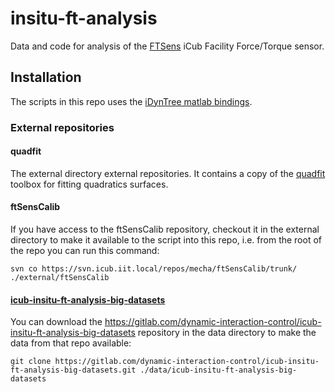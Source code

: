 # insitu-ft-analysis
Data and code for analysis of the [FTSens](http://wiki.icub.org/wiki/FT_sensor) iCub Facility Force/Torque sensor. 


## Installation 
The scripts in this repo uses the [iDynTree matlab bindings](https://github.com/robotology/idyntree).

### External repositories 

#### quadfit 
The external directory external repositories. It contains a copy of the [quadfit](http://www.mathworks.com/matlabcentral/fileexchange/45356-fitting-quadratic-curves-and-surfaces) toolbox 
for fitting quadratics surfaces. 

#### ftSensCalib
If you have access to the ftSensCalib repository, checkout it in the external directory to make it available to the script into this repo, i.e. from the root of the repo 
you can run this command:
~~~
svn co https://svn.icub.iit.local/repos/mecha/ftSensCalib/trunk/ ./external/ftSensCalib
~~~

#### [icub-insitu-ft-analysis-big-datasets](https://gitlab.com/dynamic-interaction-control/icub-insitu-ft-analysis-big-datasets)
You can download the https://gitlab.com/dynamic-interaction-control/icub-insitu-ft-analysis-big-datasets repository in the data directory to make the data from that repo available: 
~~~
git clone https://gitlab.com/dynamic-interaction-control/icub-insitu-ft-analysis-big-datasets.git ./data/icub-insitu-ft-analysis-big-datasets
~~~
